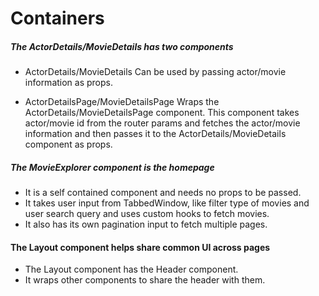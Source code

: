 # Containers
##### The ActorDetails/MovieDetails has two components
- ActorDetails/MovieDetails
Can be used by passing actor/movie information as props.

- ActorDetailsPage/MovieDetailsPage
Wraps the ActorDetails/MovieDetailsPage component. This component takes actor/movie id from the router params and fetches the actor/movie information and then passes it to the ActorDetails/MovieDetails component as props.

##### The MovieExplorer component is the homepage
- It is a self contained component and needs no props to be passed.
- It takes user input from TabbedWindow, like filter type of movies and user search query and uses custom hooks to fetch movies.
- It also has its own pagination input to fetch multiple pages.

#### The Layout component helps share common UI across pages
- The Layout component has the Header component.
- It wraps other components to share the header with them.